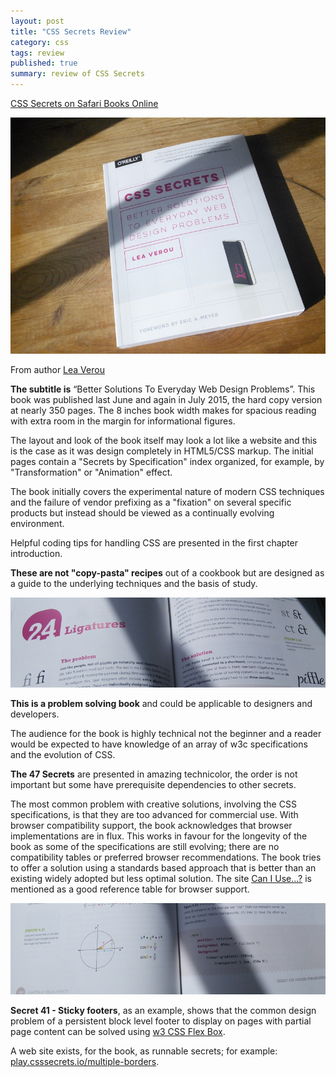 ```yaml
---
layout: post
title: "CSS Secrets Review"
category: css
tags: review
published: true
summary: review of CSS Secrets
---
```


[CSS Secrets on Safari Books Online](https://www.safaribooksonline.com/library/view/css-secrets/9781449372736/)

![CSS Secrets Book](/public/css_secrets_01.jpg)

From author [Lea Verou](http://lea.verou.me)

**The subtitle is** “Better Solutions To Everyday Web Design Problems”. This book was published last June and again in July 2015, the hard copy version at nearly 350 pages. The 8 inches book width makes for spacious reading with extra room in the margin for informational figures.

The layout and look of the book itself may look a lot like a website and this is the case as it was design completely in HTML5/CSS markup.
The initial pages contain a "Secrets by Specification" index organized, for example, by "Transformation" or "Animation" effect.

The book initially covers the experimental nature of modern CSS techniques and the failure of vendor prefixing as a "fixation" on several specific products but instead should be viewed as a continually evolving environment.

Helpful coding tips for handling CSS are presented in the first chapter introduction.

**These are not "copy-pasta" recipes** out of a cookbook but are designed as a guide to the underlying techniques and the basis of study.

![CSS Secrets Book](/public/css_secrets_02.jpg)

**This is a problem solving book** and could be applicable to designers and developers.

The audience for the book is highly technical not the beginner and a reader would be expected to have knowledge of an array of w3c specifications and the evolution of CSS.

**The 47 Secrets** are presented in amazing technicolor, the order is not important but some have prerequisite dependencies to other secrets.

The most common problem with creative solutions, involving the CSS specifications, is that they are too advanced for commercial use. With browser compatibility support, the book acknowledges that browser implementations are in flux.
This works in favour for the longevity of the book as some of the specifications are still evolving; there are no compatibility tables or preferred browser recommendations.
The book tries to offer a solution using a standards based approach that is better than an existing widely adopted but less optimal solution.
The site [Can I Use...?](http://caniuse.com) is mentioned as a good reference table for browser support.

![CSS Secrets Book](/public/css_secrets_03.jpg)

**Secret 41 - Sticky footers**, as an example, shows that the common design problem of a persistent block level footer to display on pages with partial page content can be solved using [w3 CSS Flex Box](http://www.w3.org/TR/css-flexbox-1/).

A web site exists, for the book, as runnable secrets; for example: [play.csssecrets.io/multiple-borders](http://play.csssecrets.io/stick-footer).